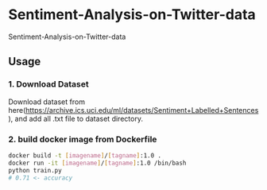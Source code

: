 # Sentiment-Analysis-on-Twitter-data
Sentiment-Analysis-on-Twitter-data

## Usage

### 1. Download Dataset
Download dataset from here(https://archive.ics.uci.edu/ml/datasets/Sentiment+Labelled+Sentences), and add all .txt file to dataset directory.

### 2. build docker image from Dockerfile

```bash
docker build -t [imagename]/[tagname]:1.0 .
docker run -it [imagename]/[tagname]:1.0 /bin/bash
python train.py
# 0.71 <- accuracy
```
